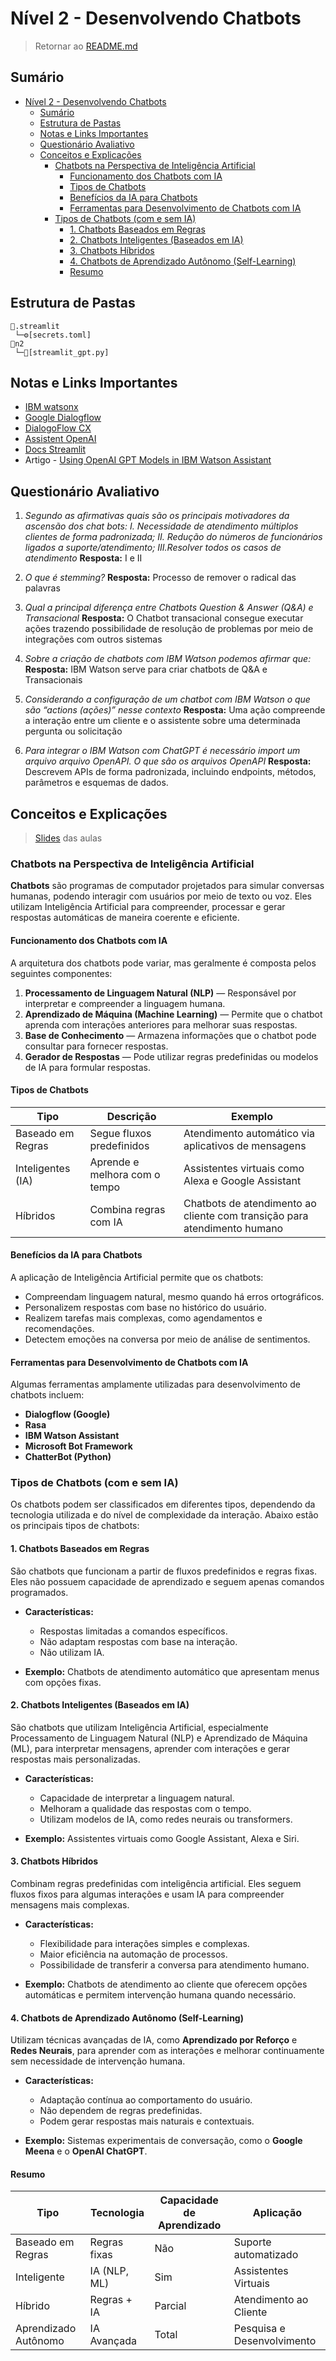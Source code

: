 # Nível 2 - Desenvolvendo Chatbots

> Retornar ao [README.md](../../../README.md)

## Sumário

- [Nível 2 - Desenvolvendo Chatbots](#nível-2---desenvolvendo-chatbots)
  - [Sumário](#sumário)
  - [Estrutura de Pastas](#estrutura-de-pastas)
  - [Notas e Links Importantes](#notas-e-links-importantes)
  - [Questionário Avaliativo](#questionário-avaliativo)
  - [Conceitos e Explicações](#conceitos-e-explicações)
    - [Chatbots na Perspectiva de Inteligência Artificial](#chatbots-na-perspectiva-de-inteligência-artificial)
      - [Funcionamento dos Chatbots com IA](#funcionamento-dos-chatbots-com-ia)
      - [Tipos de Chatbots](#tipos-de-chatbots)
      - [Benefícios da IA para Chatbots](#benefícios-da-ia-para-chatbots)
      - [Ferramentas para Desenvolvimento de Chatbots com IA](#ferramentas-para-desenvolvimento-de-chatbots-com-ia)
    - [Tipos de Chatbots (com e sem IA)](#tipos-de-chatbots-com-e-sem-ia)
      - [1. Chatbots Baseados em Regras](#1-chatbots-baseados-em-regras)
      - [2. Chatbots Inteligentes (Baseados em IA)](#2-chatbots-inteligentes-baseados-em-ia)
      - [3. Chatbots Híbridos](#3-chatbots-híbridos)
      - [4. Chatbots de Aprendizado Autônomo (Self-Learning)](#4-chatbots-de-aprendizado-autônomo-self-learning)
      - [Resumo](#resumo)

## Estrutura de Pastas

```plaintext
📁.streamlit
 └─⚙️[secrets.toml]
📁n2
 └─🐍[streamlit_gpt.py]
```

## Notas e Links Importantes

- [IBM watsonx](https://dataplatform.cloud.ibm.com/wx/)
- [Google Dialogflow](https://dialogflow.cloud.google.com/)
- [DialogoFlow CX](https://dialogflow.cloud.google.com/cx/projects)
- [Assistent OpenAI](https://platform.openai.com/docs/assistants/overview)
- [Docs Streamlit](https://docs.streamlit.io/develop/tutorials/chat-and-llm-apps/build-conversational-apps)
- Artigo - [Using OpenAI GPT Models in IBM Watson Assistant](https://medium.com/@julian.kamil/using-openai-gpt-models-in-ibm-watson-assistant-350e19c25205)

## Questionário Avaliativo

1. *Segundo as afirmativas quais são os principais motivadores da ascensão dos chat bots: I. Necessidade de atendimento múltiplos clientes de forma padronizada; II. Redução do números de funcionários ligados a suporte/atendimento; III.Resolver todos os casos de atendimento* **Resposta:** I e II

2. *O que é stemming?* **Resposta:** Processo de remover o radical das palavras

3. *Qual a principal diferença entre Chatbots Question & Answer (Q&A) e Transacional* **Resposta:** O Chatbot transacional consegue executar ações trazendo possibilidade de resolução de problemas por meio de integrações com outros sistemas

4. *Sobre a criação de chatbots com IBM Watson podemos afirmar que:* **Resposta:** IBM Watson serve para criar chatbots de Q&A e Transacionais

5. *Considerando a configuração de um chatbot com IBM Watson o que são “actions (ações)” nesse contexto* **Resposta:** Uma ação compreende a interação entre um cliente e o assistente sobre uma determinada pergunta ou solicitação

6. *Para integrar o IBM Watson com ChatGPT é necessário import um arquivo arquivo OpenAPI. O que são os arquivos OpenAPI* **Resposta:** Descrevem APIs de forma padronizada, incluindo endpoints, métodos, parâmetros e esquemas de dados.

## Conceitos e Explicações

> [Slides](../pdf/n2.pdf) das aulas

### Chatbots na Perspectiva de Inteligência Artificial

**Chatbots** são programas de computador projetados para simular conversas humanas, podendo interagir com usuários por meio de texto ou voz. Eles utilizam Inteligência Artificial para compreender, processar e gerar respostas automáticas de maneira coerente e eficiente.

#### Funcionamento dos Chatbots com IA

A arquitetura dos chatbots pode variar, mas geralmente é composta pelos seguintes componentes:

1. **Processamento de Linguagem Natural (NLP)** — Responsável por interpretar e compreender a linguagem humana.
2. **Aprendizado de Máquina (Machine Learning)** — Permite que o chatbot aprenda com interações anteriores para melhorar suas respostas.
3. **Base de Conhecimento** — Armazena informações que o chatbot pode consultar para fornecer respostas.
4. **Gerador de Respostas** — Pode utilizar regras predefinidas ou modelos de IA para formular respostas.

#### Tipos de Chatbots

| Tipo                    | Descrição                          | Exemplo                     |
|--------------------------|---------------------------------------|-----------------------------|
| Baseado em Regras       | Segue fluxos predefinidos           | Atendimento automático via aplicativos de mensagens |
| Inteligentes (IA)        | Aprende e melhora com o tempo       | Assistentes virtuais como Alexa e Google Assistant |
| Híbridos                | Combina regras com IA              | Chatbots de atendimento ao cliente com transição para atendimento humano |

#### Benefícios da IA para Chatbots

A aplicação de Inteligência Artificial permite que os chatbots:

- Compreendam linguagem natural, mesmo quando há erros ortográficos.
- Personalizem respostas com base no histórico do usuário.
- Realizem tarefas mais complexas, como agendamentos e recomendações.
- Detectem emoções na conversa por meio de análise de sentimentos.

#### Ferramentas para Desenvolvimento de Chatbots com IA

Algumas ferramentas amplamente utilizadas para desenvolvimento de chatbots incluem:

- **Dialogflow (Google)**
- **Rasa**
- **IBM Watson Assistant**
- **Microsoft Bot Framework**
- **ChatterBot (Python)**

### Tipos de Chatbots (com e sem IA)

Os chatbots podem ser classificados em diferentes tipos, dependendo da tecnologia utilizada e do nível de complexidade da interação. Abaixo estão os principais tipos de chatbots:

#### 1. Chatbots Baseados em Regras

São chatbots que funcionam a partir de fluxos predefinidos e regras fixas. Eles não possuem capacidade de aprendizado e seguem apenas comandos programados.

- **Características:**
  - Respostas limitadas a comandos específicos.
  - Não adaptam respostas com base na interação.
  - Não utilizam IA.
  
- **Exemplo:** Chatbots de atendimento automático que apresentam menus com opções fixas.

#### 2. Chatbots Inteligentes (Baseados em IA)

São chatbots que utilizam Inteligência Artificial, especialmente Processamento de Linguagem Natural (NLP) e Aprendizado de Máquina (ML), para interpretar mensagens, aprender com interações e gerar respostas mais personalizadas.

- **Características:**
  - Capacidade de interpretar a linguagem natural.
  - Melhoram a qualidade das respostas com o tempo.
  - Utilizam modelos de IA, como redes neurais ou transformers.

- **Exemplo:** Assistentes virtuais como Google Assistant, Alexa e Siri.

#### 3. Chatbots Híbridos

Combinam regras predefinidas com inteligência artificial. Eles seguem fluxos fixos para algumas interações e usam IA para compreender mensagens mais complexas.

- **Características:**
  - Flexibilidade para interações simples e complexas.
  - Maior eficiência na automação de processos.
  - Possibilidade de transferir a conversa para atendimento humano.

- **Exemplo:** Chatbots de atendimento ao cliente que oferecem opções automáticas e permitem intervenção humana quando necessário.

#### 4. Chatbots de Aprendizado Autônomo (Self-Learning)

Utilizam técnicas avançadas de IA, como **Aprendizado por Reforço** e **Redes Neurais**, para aprender com as interações e melhorar continuamente sem necessidade de intervenção humana.

- **Características:**
  - Adaptação contínua ao comportamento do usuário.
  - Não dependem de regras predefinidas.
  - Podem gerar respostas mais naturais e contextuais.

- **Exemplo:** Sistemas experimentais de conversação, como o **Google Meena** e o **OpenAI ChatGPT**.

#### Resumo

| Tipo                         | Tecnologia           | Capacidade de Aprendizado | Aplicação               |
|-------------------------------|---------------------|--------------------------|-------------------------|
| Baseado em Regras            | Regras fixas       | Não                     | Suporte automatizado    |
| Inteligente                  | IA (NLP, ML)       | Sim                    | Assistentes Virtuais    |
| Híbrido                      | Regras + IA        | Parcial                | Atendimento ao Cliente  |
| Aprendizado Autônomo          | IA Avançada        | Total                 | Pesquisa e Desenvolvimento |

